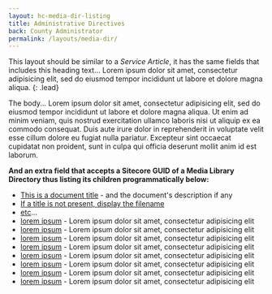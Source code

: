```yaml
---
layout: hc-media-dir-listing
title: Administrative Directives
back: County Administrator
permalink: /layouts/media-dir/
---
```


This layout should be similar to a _Service Article_, it has the same fields that includes this heading text... Lorem ipsum dolor sit amet, consectetur adipisicing elit, sed do eiusmod tempor incididunt ut labore et dolore magna aliqua.
{: .lead}

The body... Lorem ipsum dolor sit amet, consectetur adipisicing elit, sed do eiusmod tempor incididunt ut labore et dolore magna aliqua. Ut enim ad minim veniam, quis nostrud exercitation ullamco laboris nisi ut aliquip ex ea commodo consequat. Duis aute irure dolor in reprehenderit in voluptate velit esse cillum dolore eu fugiat nulla pariatur. Excepteur sint occaecat cupidatat non proident, sunt in culpa qui officia deserunt mollit anim id est laborum.

__And an extra field that accepts a Sitecore GUID of a Media Library Directory thus listing its children programmatically below:__

* [This is a document title](#) - and the document's description if any
* [If a title is not present, display the filename](#)
* [etc](#)...
* [lorem ipsum](#) - Lorem ipsum dolor sit amet, consectetur adipisicing elit
* [lorem ipsum](#) - Lorem ipsum dolor sit amet, consectetur adipisicing elit
* [lorem ipsum](#) - Lorem ipsum dolor sit amet, consectetur adipisicing elit
* [lorem ipsum](#) - Lorem ipsum dolor sit amet, consectetur adipisicing elit
* [lorem ipsum](#) - Lorem ipsum dolor sit amet, consectetur adipisicing elit
* [lorem ipsum](#) - Lorem ipsum dolor sit amet, consectetur adipisicing elit
* [lorem ipsum](#) - Lorem ipsum dolor sit amet, consectetur adipisicing elit
* [lorem ipsum](#) - Lorem ipsum dolor sit amet, consectetur adipisicing elit
